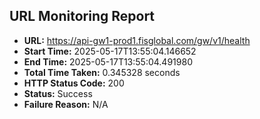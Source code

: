 ## URL Monitoring Report

- **URL:** https://api-gw1-prod1.fisglobal.com/gw/v1/health
- **Start Time:** 2025-05-17T13:55:04.146652
- **End Time:** 2025-05-17T13:55:04.491980
- **Total Time Taken:** 0.345328 seconds
- **HTTP Status Code:** 200
- **Status:** Success
- **Failure Reason:** N/A
